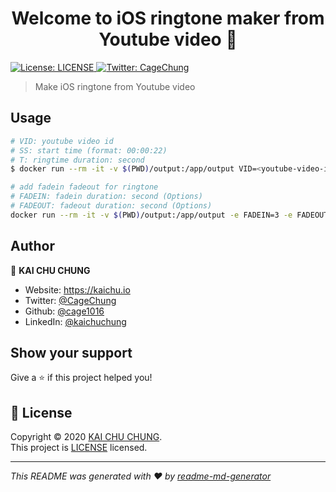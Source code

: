 <h1 align="center">Welcome to iOS ringtone maker from Youtube video 👋</h1>
<p>
  <a href="d" target="_blank">
    <img alt="License: LICENSE" src="https://img.shields.io/badge/License-LICENSE-yellow.svg" />
  </a>
  <a href="https://twitter.com/CageChung" target="_blank">
    <img alt="Twitter: CageChung" src="https://img.shields.io/twitter/follow/CageChung.svg?style=social" />
  </a>
</p>

> Make iOS ringtone from Youtube video

## Usage

```sh
# VID: youtube video id
# SS: start time (format: 00:00:22)
# T: ringtime duration: second
$ docker run --rm -it -v $(PWD)/output:/app/output VID=<youtube-video-id> -e SS=00:00:22 -e T=30 cage1016/ios-ringtone-maker-yt:latest

# add fadein fadeout for ringtone
# FADEIN: fadein duration: second (Options)
# FADEOUT: fadeout duration: second (Options)
docker run --rm -it -v $(PWD)/output:/app/output -e FADEIN=3 -e FADEOUT=3 -e VID=<youtube-video-id> -e SS=00:00:22 -e T=30 cage1016/ios-ringtone-maker-yt:latest
```

## Author

👤 **KAI CHU CHUNG**

* Website: https://kaichu.io
* Twitter: [@CageChung](https://twitter.com/CageChung)
* Github: [@cage1016](https://github.com/cage1016)
* LinkedIn: [@kaichuchung](https://linkedin.com/in/kaichuchung)

## Show your support

Give a ⭐️ if this project helped you!

## 📝 License

Copyright © 2020 [KAI CHU CHUNG](https://github.com/cage1016).<br />
This project is [LICENSE](LICENSE) licensed.

***
_This README was generated with ❤️ by [readme-md-generator](https://github.com/kefranabg/readme-md-generator)_